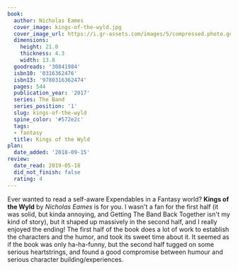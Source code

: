 ```yaml
---
book:
  author: Nicholas Eames
  cover_image: kings-of-the-wyld.jpg
  cover_image_url: https://i.gr-assets.com/images/S/compressed.photo.goodreads.com/books/1477027207l/30841984._SX98_.jpg
  dimensions:
    height: 21.0
    thickness: 4.3
    width: 13.8
  goodreads: '30841984'
  isbn10: '0316362476'
  isbn13: '9780316362474'
  pages: 544
  publication_year: '2017'
  series: The Band
  series_position: '1'
  slug: kings-of-the-wyld
  spine_color: '#572e2c'
  tags:
  - fantasy
  title: Kings of the Wyld
plan:
  date_added: '2018-09-15'
review:
  date_read: 2019-05-18
  did_not_finish: false
  rating: 4
---
```


Ever wanted to read a self-aware Expendables in a Fantasy world? **Kings of the Wyld** by *Nicholas Eames* is for you. I wasn't a fan for the first half (it was solid, but kinda annoying, and Getting The Band Back Together isn't my kind of story), but it shaped up massively in the second half, and I really enjoyed the ending!
The first half of the book does a lot of work to establish the characters and the humor, and took its sweet time about it. It seemed as if the book was only ha-ha-funny, but the second half tugged on some serious heartstrings, and found a good compromise between humour and serious character building/experiences.

